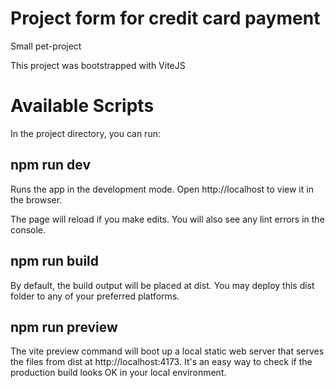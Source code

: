 # Project form for credit card payment
Small pet-project

This project was bootstrapped with ViteJS

# Available Scripts

In the project directory, you can run:

## npm run dev 

Runs the app in the development mode.
Open http://localhost to view it in the browser.

The page will reload if you make edits.
You will also see any lint errors in the console.

## npm run build

By default, the build output will be placed at dist. 
You may deploy this dist folder to any of your preferred platforms.

## npm run preview

The vite preview command will boot up a local 
static web server that serves the files from dist at http://localhost:4173. 
It's an easy way to check if the production build looks OK in your local environment.
